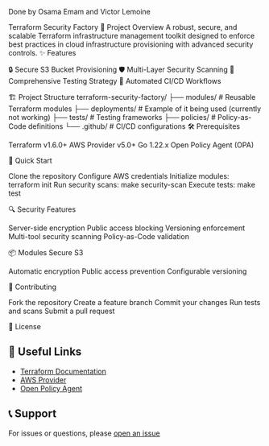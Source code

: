 Done by Osama Emam and Victor Lemoine

Terraform Security Factory
🚀 Project Overview
A robust, secure, and scalable Terraform infrastructure management toolkit designed to enforce best practices in cloud infrastructure provisioning with advanced security controls.
✨ Features

🔒 Secure S3 Bucket Provisioning
🛡️ Multi-Layer Security Scanning
🧪 Comprehensive Testing Strategy
🤖 Automated CI/CD Workflows

🏗️ Project Structure
terraform-security-factory/
├── modules/         # Reusable Terraform modules
├── deployments/     # Example of it being used (currently not working)
├── tests/           # Testing frameworks
├── policies/        # Policy-as-Code definitions
└── .github/         # CI/CD configurations
🛠️ Prerequisites

Terraform v1.6.0+
AWS Provider v5.0+
Go 1.22.x
Open Policy Agent (OPA)

🚀 Quick Start

Clone the repository
Configure AWS credentials
Initialize modules: terraform init
Run security scans: make security-scan
Execute tests: make test

🔍 Security Features

Server-side encryption
Public access blocking
Versioning enforcement
Multi-tool security scanning
Policy-as-Code validation

📦 Modules
Secure S3

Automatic encryption
Public access prevention
Configurable versioning

🤝 Contributing

Fork the repository
Create a feature branch
Commit your changes
Run tests and scans
Submit a pull request

📄 License
## 🔗 Useful Links
- [Terraform Documentation](https://www.terraform.io/docs)
- [AWS Provider](https://registry.terraform.io/providers/hashicorp/aws)
- [Open Policy Agent](https://www.openpolicyagent.org/)

## 📞 Support
For issues or questions, please [open an issue](https://github.com/mocha-git/devsecops-tools/issues)
